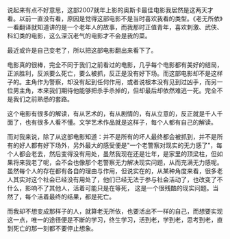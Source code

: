   说起来有点不好意思，这部2007就年上影的奥斯卡最佳电影我居然是这两天才看。以前一直没有看，原因是觉得这部电影不是当时喜欢我看的类型。《老无所依》一看翻译就知道讲的是一个老年人的故事，而我那时正值青年，喜欢刺激、武侠、科幻类的电影，这么深沉老气的电影才不会是我的菜。
 
 最近或许是自己变老了，所以把这部电影翻出来看下了。
 
 电影真的很棒，完全不同于我们之前看过的电影，几乎每个电影都有美好的结局，正派胜利，反派要么死亡，要么被抓，反正是没有好下场。而这部电影却不是这样子的。主角作为警察，却没有起到任何作用，或者说根本没有见到过凶手，而另一位男主角，本来我们期待他能够把杀手杀掉的，但却最后却依然难逃一死。完全不是我们之前熟悉的套路。
 
 这个电影有很多的解读，有从艺术的，有从剧情的，有从立意的，反正就是千人千面了，也有很多人看不懂。文学艺术作品就是这样子，每个人都有自己的解读。
 
 而对我来说，除了从这部电影知道：并不是所有的坏人最终都会被抓到，并不是所有的好人都有好下场外，另外最大的感受便是"一个老警察对现实的无力感了”，每个人都会老去，然后变得没有用处，虽然我现在还是壮年，是家里的顶梁柱，但如果将来我老了呢，会不会也像那个老警察无力解决现实问题，从而充满无力感呢。虽然每个人的存在都有各自的理由与作用，但说实在的，从某种角度来看，很多老人其实对这个社会已经没有用处了，他们已经无法于参与社会活动了，也改变了不什么，影响不了其他人，活着可能只是在等死， 这是一个很残酷的现实问题。当然了，每个活着最终的结果，都是死亡。
 
 而我却不想变成那样子的人，就算老无所依，也要活出不一样的自己，而想要实现这一点，唯一的途径便是不断的学习，终生学习，活到老，学到老，思考到老，直到死亡的那一刻都不要停止想象。
 
  
  
  
 